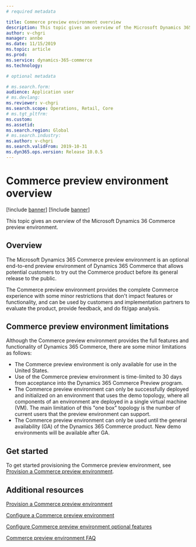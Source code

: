 ```yaml
---
# required metadata

title: Commerce preview environment overview
description: This topic gives an overview of the Microsoft Dynamics 365 Commerce preview environment.
author: v-chgri
manager: annbe
ms.date: 11/15/2019
ms.topic: article
ms.prod: 
ms.service: dynamics-365-commerce
ms.technology: 

# optional metadata

# ms.search.form: 
audience: Application user
# ms.devlang: 
ms.reviewer: v-chgri
ms.search.scope: Operations, Retail, Core
# ms.tgt_pltfrm: 
ms.custom: 
ms.assetid: 
ms.search.region: Global
# ms.search.industry: 
ms.author: v-chgri
ms.search.validFrom: 2019-10-31
ms.dyn365.ops.version: Release 10.0.5
---
```


# Commerce preview environment overview

[!include [banner](includes/preview-banner.md)]
[!include [banner](includes/banner.md)]

This topic gives an overview of the Microsoft Dynamics 36 Commerce preview environment.

## Overview

The Microsoft Dynamics 365 Commerce preview environment is an optional end-to-end preview environment of Dynamics 365 Commerce that allows potential customers to try out the Commerce product before its general release to the public. 

The Commerce preview environment provides the complete Commerce experience with some minor restrictions that don't impact features or functionality, and can be used by customers and implementation partners to evaluate the product, provide feedback, and do fit/gap analysis.

## Commerce preview environment limitations

Although the Commerce preview environment provides the full features and functionality of Dynamics 365 Commerce, there are some minor limitations as follows:

- The Commerce preview environment is only available for use in the United States.
- Use of the Commerce preview environment is time-limited to 30 days from acceptance into the Dynamics 365 Commerce Preview program.
- The Commerce preview environment can only be successfully deployed and initialized on an environment that uses the demo topology, where all components of an environment are deployed in a single virtual machine (VM). The main limitation of this "one box" topology is the number of current users that the preview environment can support.
- The Commerce preview environment can only be used until the general availability (GA) of the Dynamics 365 Commerce product. New demo environments will be available after GA.

## Get started

To get started provisioning the Commerce preview environment, see [Provision a Commerce preview environment](provisioning-guide.md).

## Additional resources

[Provision a Commerce preview environment](provisioning-guide.md)

[Configure a Commerce preview environment](cpe-post-provisioning.md)

[Configure Commerce preview environment optional features](cpe-optional-features.md)

[Commerce preview environment FAQ](cpe-faq.md)

